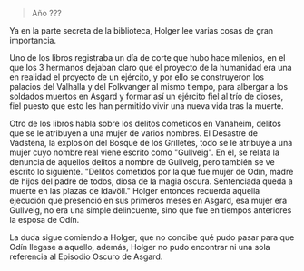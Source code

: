 > Año ???

Ya en la parte secreta de la biblioteca, Holger lee varias cosas de gran importancia.

Uno de los libros registraba un día de corte que hubo hace milenios, en el que los 3 hermanos dejaban claro que el proyecto de la humanidad era una en realidad el proyecto de un ejército, y por ello se construyeron los palacios del Valhalla y del Folkvanger al mismo tiempo, para albergar a los soldados muertos en Asgard y formar así un ejército fiel al trío de dioses, fiel puesto que esto les han permitido vivir una nueva vida tras la muerte.

Otro de los libros habla sobre los delitos cometidos en Vanaheim, delitos que se le atribuyen a una mujer de varios nombres. El Desastre de Vadstena, la explosión del Bosque de los Grilletes, todo se le atribuye a una mujer cuyo nombre real viene escrito como "Gullveig".
En él, se relata la denuncia de aquellos delitos a nombre de Gullveig, pero también se ve escrito lo siguiente. "Delitos cometidos por la que fue mujer de Odín, madre de hijos del padre de todos, diosa de la magia oscura. Sentenciada queda a muerte en las plazas de Idavöll."
Holger entonces recuerda aquella ejecución que presenció en sus primeros meses en Asgard, esa mujer era Gullveig, no era una simple delincuente, sino que fue en tiempos anteriores la esposa de Odín. 

La duda sigue comiendo a Holger, que no concibe qué pudo pasar para que Odín llegase a aquello, además, Holger no pudo encontrar ni una sola referencia al Episodio Oscuro de Asgard.